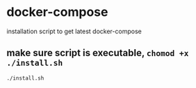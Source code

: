 # docker-compose
installation script to get latest docker-compose

## make sure script is executable, `chomod +x ./install.sh`

```./install.sh```
